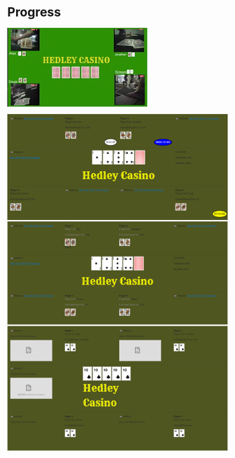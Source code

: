 # Progress

[![Video](../../src/Poker/docs/images/video.png "Video")](https://youtu.be/wJCgOoJmJX0)

![Poker Table](poker-table-3.png "Poker Table (Buttons)")
![Poker Table](poker-table-2.png "Poker Table")
![Poker Table](poker-table-1.png "Poker Table")